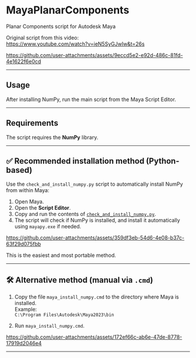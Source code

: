 # MayaPlanarComponents

Planar Components script for Autodesk Maya

Original script from this video:  
https://www.youtube.com/watch?v=ieN5SyGJwIw&t=26s

https://github.com/user-attachments/assets/9eccd5e2-e92d-486c-81fd-4e1622f6e0cd

---

## Usage

After installing NumPy, run the main script from the Maya Script Editor.

---

## Requirements

The script requires the **NumPy** library.

---

## ✅ Recommended installation method (Python-based)

Use the `check_and_install_numpy.py` script to automatically install NumPy from within Maya:

1. Open Maya.
2. Open the **Script Editor**.
3. Copy and run the contents of [`check_and_install_numpy.py`](check_and_install_numpy.py).
4. The script will check if NumPy is installed, and install it automatically using `mayapy.exe` if needed.

https://github.com/user-attachments/assets/359df3eb-54d6-4e08-b37c-63f29d075fbb

This is the easiest and most portable method.

---

## 🛠️ Alternative method (manual via `.cmd`)

1. Copy the file `maya_install_numpy.cmd` to the directory where Maya is installed.  
   Example:  
   `C:\Program Files\Autodesk\Maya2023\bin`

2. Run `maya_install_numpy.cmd`.

https://github.com/user-attachments/assets/172ef66c-ab6e-47de-8778-17919d2046e4

---
